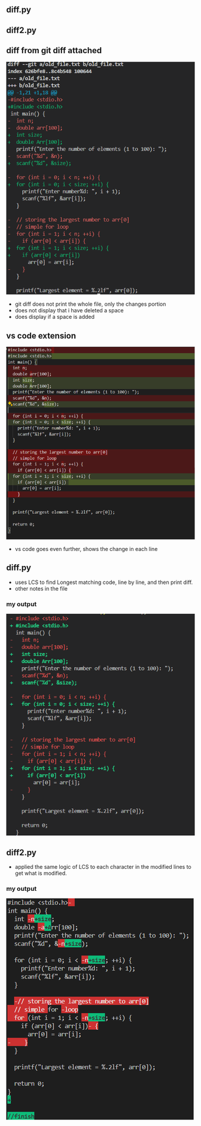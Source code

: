 ## diff.py


## diff2.py

## diff from git diff attached 

![git diff terminal output](images/image.png)

- git diff does not print the whole file, only the changes portion
- does not display that i have deleted a space
- does display if a space is added

## vs code extension

![vs code output](images/image-1.png)
- vs code goes even further, shows the change in each line


## diff.py

- uses LCS to find Longest matching code, line by line, and then print diff.
- other notes in the file

### my output
![my outputj](images/image-2.png)

## diff2.py

- applied the same logic of LCS to each character in the modified lines to get what is modified.

### my output
![alt text](images/image-3.png)